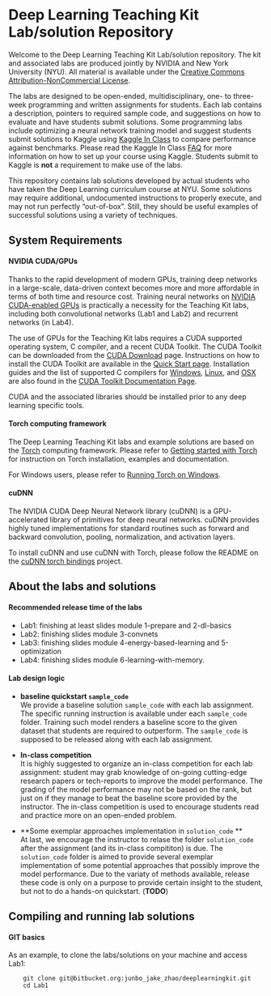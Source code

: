 # Deep Learning Teaching Kit Lab/solution Repository

Welcome to the Deep Learning Teaching Kit Lab/solution repository. The kit and associated labs are produced jointly by NVIDIA and New York University (NYU).  All material is available under the [Creative Commons Attribution-NonCommercial License](http://creativecommons.org/licenses/by-nc/4.0/).

The labs are designed to be open-ended, multidisciplinary, one- to three-week programming and written assignments for students. Each lab contains a description, pointers to required sample code, and suggestions on how to evaluate and have students submit solutions. Some programming labs include optimizing a neural network training model and suggest students submit solutions to Kaggle using [Kaggle In Class](https://inclass.kaggle.com/) to compare performance against benchmarks. Please read the Kaggle In Class [FAQ](https://www.kaggle.com/wiki/KaggleInClass) for more information on how to set up your course using Kaggle. Students submit to Kaggle is **not** a requirement to make use of the labs.

This repository contains lab solutions developed by actual students who have taken the Deep Learning curriculum course at NYU. Some solutions may require additional, undocumented instructions to properly execute, and may not run perfectly “out-of-box”. Still, they should be useful examples of successful solutions using a variety of techniques.

## System Requirements

#### NVIDIA CUDA/GPUs

Thanks to the rapid development of modern GPUs, training deep networks in a large-scale, data-driven context becomes more and more affordable in terms of both time and resource cost.
Training neural networks on [NVIDIA CUDA-enabled GPUs](https://developer.nvidia.com/cuda-gpus) is practically a necessity for the Teaching Kit labs, including both convolutional networks (Lab1 and Lab2) and recurrent networks (in Lab4).

The use of GPUs for the Teaching Kit labs requires a CUDA supported operating system, C compiler, and a recent CUDA Toolkit. The CUDA Toolkit can be downloaded
from the [CUDA Download](https://developer.nvidia.com/cuda-downloads) page. Instructions on how to install the CUDA Toolkit are available in the
[Quick Start page](http://docs.nvidia.com/cuda/cuda-quick-start-guide/index.html). Installation guides and the list of supported C compilers for [Windows](http://docs.nvidia.com/cuda/cuda-installation-guide-microsoft-windows/index.html), [Linux](http://docs.nvidia.com/cuda/cuda-installation-guide-linux/index.html), and
[OSX](http://docs.nvidia.com/cuda/cuda-installation-guide-mac-os-x/index.html) are also found in the [CUDA Toolkit Documentation Page](http://docs.nvidia.com/cuda/index.html).

CUDA and the associated libraries should be installed prior to any deep learning specific tools.

#### Torch computing framework
    
The Deep Learning Teaching Kit labs and example solutions are based on the [Torch](http://torch.ch) computing framework. Please refer to [Getting started with Torch](http://torch.ch/docs/getting-started.html) for instruction on Torch installation, examples and documentation.

For Windows users, please refer to [Running Torch on Windows](https://github.com/torch/torch7/wiki/Windows#using-a-virtual-machine).

#### cuDNN

The NVIDIA CUDA Deep Neural Network library (cuDNN) is a GPU-accelerated library of primitives for deep neural networks. cuDNN provides highly tuned implementations for standard routines such as forward and backward convolution, pooling, normalization, and activation layers.

To install cuDNN and use cuDNN with Torch, please follow the README on the [cuDNN torch bindings](https://github.com/soumith/cudnn.torch) project.

## About the labs and solutions

#### Recommended release time of the labs
* Lab1: finishing at least slides module 1-prepare and 2-dl-basics
* Lab2: finishing slides module 3-convnets
* Lab3: finishing slides module 4-energy-based-learning and 5-optimization
* Lab4: finishing slides module 6-learning-with-memory.


#### Lab design logic
- **baseline quickstart `sample_code`**    
We provide a baseline solution `sample_code` with each lab assignment. The specific running instruction is available under each `sample_code` folder. Training such model renders a baseline score to the given dataset that students are required to outperform. The `sample_code` is supposed to be released along with each lab assignment.

- **In-class competition**    
It is highly suggested to organize an in-class competition for each lab assignment: student may grab knowledge of on-going cutting-edge research papers or tech-reports to improve the model performance.
The grading of the model performance may not be based on the rank, but just on if they manage to beat the baseline score provided by the instructor.
The in-class competition is used to encourage students read and practice more on an open-ended problem.

- **Some exemplar approaches implementation in `solution_code` **   
At last, we encourage the instructor to relase the folder `solution_code` after the assignment (and its in-class compititon) is due. 
The `solution_code` folder is aimed to provide several exemplar implementation of some potential approaches that possibly improve the model performance. Due to the variaty of methods available, release these code is only on a purpose to provide certain insight to the student, but not to do a hands-on quickstart. (**TODO**)

## Compiling and running lab solutions

#### GIT basics

As an example, to clone the labs/solutions on your machine and access Lab1:
```
    git clone git@bitbucket.org:junbo_jake_zhao/deeplearningkit.git
    cd Lab1
```